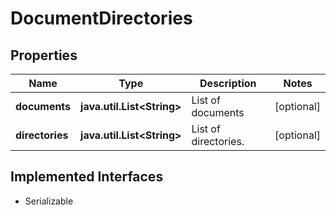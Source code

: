 

# DocumentDirectories


## Properties

Name | Type | Description | Notes
------------ | ------------- | ------------- | -------------
**documents** | **java.util.List&lt;String&gt;** | List of documents |  [optional]
**directories** | **java.util.List&lt;String&gt;** | List of directories. |  [optional]


## Implemented Interfaces

* Serializable



